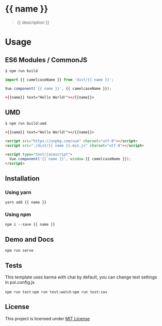 # {{ name }}

> {{ description }}

# Usage

## ES6 Modules / CommonJS

```bash
$ npm run build
```

```js
import {{ camelcaseName }} from 'dist/{{ name }}';

Vue.component('{{ name }}', {{ camelcaseName }});
```

```html
<{{name}} text="Hello World!"></{{name}}>
```

## UMD

```bash
$ npm run build:umd
```

```html
<{{name}} text="Hello World!"></{{name}}>

<script src="https://unpkg.com/vue" charset="utf-8"></script>
<script src="./dist/{{ name }}.min.js" charset="utf-8"></script>

<script type="text/javascript">
  Vue.component('{{ name }}', window.{{ camelcaseName }});
</script>
```

## Installation

### Using yarn

`yarn add {{ name }}`

### Using npm

`npm i --save {{ name }}`

## Demo and Docs

`npm run serve`

## Tests

This template uses karma with chai by default, you can change test settings in poi.config.js

`npm run test`
`npm run test:watch`
`npm run test:cov`

## License

This project is licensed under [MIT License](http://en.wikipedia.org/wiki/MIT_License)
